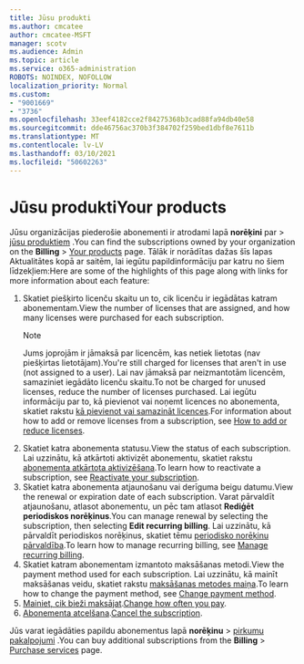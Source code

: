 ```yaml
---
title: Jūsu produkti
ms.author: cmcatee
author: cmcatee-MSFT
manager: scotv
ms.audience: Admin
ms.topic: article
ms.service: o365-administration
ROBOTS: NOINDEX, NOFOLLOW
localization_priority: Normal
ms.custom:
- "9001669"
- "3736"
ms.openlocfilehash: 33eef4182cce2f84275368b3cad88fa94db40e58
ms.sourcegitcommit: dde46756ac370b3f384702f259bed1dbf8e7611b
ms.translationtype: MT
ms.contentlocale: lv-LV
ms.lasthandoff: 03/10/2021
ms.locfileid: "50602263"
---
```

# <a name="your-products"></a><span data-ttu-id="516cb-102">Jūsu produkti</span><span class="sxs-lookup"><span data-stu-id="516cb-102">Your products</span></span>

<span data-ttu-id="516cb-103">Jūsu organizācijas piederošie abonementi ir atrodami lapā **norēķini** par  >  [jūsu produktiem](https://go.microsoft.com/fwlink/p/?linkid=842054) .</span><span class="sxs-lookup"><span data-stu-id="516cb-103">You can find the subscriptions owned by your organization on the **Billing** > [Your products](https://go.microsoft.com/fwlink/p/?linkid=842054) page.</span></span> <span data-ttu-id="516cb-104">Tālāk ir norādītas dažas šīs lapas Aktualitātes kopā ar saitēm, lai iegūtu papildinformāciju par katru no šiem līdzekļiem:</span><span class="sxs-lookup"><span data-stu-id="516cb-104">Here are some of the highlights of this page along with links for more information about each feature:</span></span>

1. <span data-ttu-id="516cb-105">Skatiet piešķirto licenču skaitu un to, cik licenču ir iegādātas katram abonementam.</span><span class="sxs-lookup"><span data-stu-id="516cb-105">View the number of licenses that are assigned, and how many licenses were purchased for each subscription.</span></span>
    > [!NOTE]
    > <span data-ttu-id="516cb-106">Jums joprojām ir jāmaksā par licencēm, kas netiek lietotas (nav piešķirtas lietotājam).</span><span class="sxs-lookup"><span data-stu-id="516cb-106">You're still charged for licenses that aren't in use (not assigned to a user).</span></span> <span data-ttu-id="516cb-107">Lai nav jāmaksā par neizmantotām licencēm, samaziniet iegādāto licenču skaitu.</span><span class="sxs-lookup"><span data-stu-id="516cb-107">To not be charged for unused licenses, reduce the number of licenses purchased.</span></span> <span data-ttu-id="516cb-108">Lai iegūtu informāciju par to, kā pievienot vai noņemt licences no abonementa, skatiet rakstu [kā pievienot vai samazināt licences](https://docs.microsoft.com/alchemyinsights/how-to-add-or-reduce-licenses).</span><span class="sxs-lookup"><span data-stu-id="516cb-108">For information about how to add or remove licenses from a subscription, see [How to add or reduce licenses](https://docs.microsoft.com/alchemyinsights/how-to-add-or-reduce-licenses).</span></span>
2. <span data-ttu-id="516cb-109">Skatiet katra abonementa statusu.</span><span class="sxs-lookup"><span data-stu-id="516cb-109">View the status of each subscription.</span></span> <span data-ttu-id="516cb-110">Lai uzzinātu, kā atkārtoti aktivizēt abonementu, skatiet rakstu [abonementa atkārtota aktivizēšana](reactivate-your-subscription.md).</span><span class="sxs-lookup"><span data-stu-id="516cb-110">To learn how to reactivate a subscription, see [Reactivate your subscription](reactivate-your-subscription.md).</span></span>
3. <span data-ttu-id="516cb-111">Skatiet katra abonementa atjaunošanu vai derīguma beigu datumu.</span><span class="sxs-lookup"><span data-stu-id="516cb-111">View the renewal or expiration date of each subscription.</span></span> <span data-ttu-id="516cb-112">Varat pārvaldīt atjaunošanu, atlasot abonementu, un pēc tam atlasot **Rediģēt periodiskos norēķinus**.</span><span class="sxs-lookup"><span data-stu-id="516cb-112">You can manage renewal by selecting the subscription, then selecting **Edit recurring billing**.</span></span> <span data-ttu-id="516cb-113">Lai uzzinātu, kā pārvaldīt periodiskos norēķinus, skatiet tēmu [periodisko norēķinu pārvaldība](manage-auto-renewal.md).</span><span class="sxs-lookup"><span data-stu-id="516cb-113">To learn how to manage recurring billing, see [Manage recurring billing](manage-auto-renewal.md).</span></span>
4. <span data-ttu-id="516cb-114">Skatiet katram abonementam izmantoto maksāšanas metodi.</span><span class="sxs-lookup"><span data-stu-id="516cb-114">View the payment method used for each subscription.</span></span> <span data-ttu-id="516cb-115">Lai uzzinātu, kā mainīt maksāšanas veidu, skatiet rakstu [maksāšanas metodes maiņa](change-payment-method.md).</span><span class="sxs-lookup"><span data-stu-id="516cb-115">To learn how to change the payment method, see [Change payment method](change-payment-method.md).</span></span>
5. <span data-ttu-id="516cb-116">[Mainiet, cik bieži maksājat](change-how-often-you-pay.md).</span><span class="sxs-lookup"><span data-stu-id="516cb-116">[Change how often you pay](change-how-often-you-pay.md).</span></span>
6. <span data-ttu-id="516cb-117">[Abonementa atcelšana](https://go.microsoft.com/fwlink/?linkid=2119113).</span><span class="sxs-lookup"><span data-stu-id="516cb-117">[Cancel the subscription](https://go.microsoft.com/fwlink/?linkid=2119113).</span></span>

<span data-ttu-id="516cb-118">Jūs varat iegādāties papildu abonementus lapā **norēķinu**  >  [pirkumu pakalpojumi](https://go.microsoft.com/fwlink/p/?linkid=868433) .</span><span class="sxs-lookup"><span data-stu-id="516cb-118">You can buy additional subscriptions from the **Billing** > [Purchase services](https://go.microsoft.com/fwlink/p/?linkid=868433) page.</span></span>